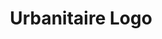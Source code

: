 ---
title: "Urbanitaire Logo"
order: 5
featuredImage: ../../images/graphicdesign/urbanitaire-logo.png
---